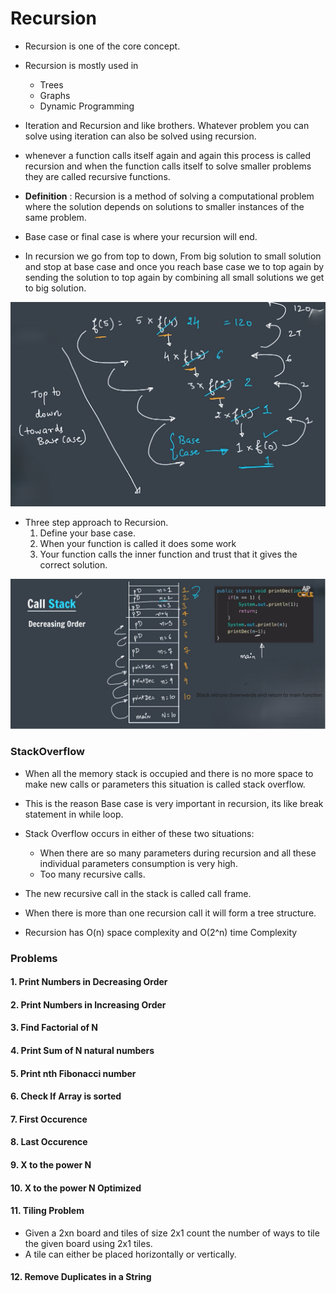 # Recursion

- Recursion is one of the core concept.
- Recursion is mostly used in

  - Trees
  - Graphs
  - Dynamic Programming

- Iteration and Recursion and like brothers. Whatever problem you can solve using iteration can also be solved using recursion.
- whenever a function calls itself again and again this process is called recursion and when the function calls itself to solve smaller problems they are called recursive functions.

- **Definition** : Recursion is a method of solving a computational problem where the solution depends on solutions to smaller instances of the same problem.
- Base case or final case is where your recursion will end.
- In recursion we go from top to down, From big solution to small solution and stop at base case and once you reach base case we to top again by sending the solution to top again by combining all small solutions we get to big solution.

!["Recursion calls image"](https://github.com/deepak-medam/Courses-Images/blob/main/javaDS/Recursion/recursion_03.png?raw=true)

- Three step approach to Recursion.
  1. Define your base case.
  2. When your function is called it does some work
  3. Your function calls the inner function and trust that it gives the correct solution.

!["Call stack image"](https://github.com/deepak-medam/Courses-Images/blob/main/javaDS/Recursion/recursion_04.PNG?raw=true)

### StackOverflow

- When all the memory stack is occupied and there is no more space to make new calls or parameters this situation is called stack overflow.

- This is the reason Base case is very important in recursion, its like break statement in while loop.

- Stack Overflow occurs in either of these two situations:

  - When there are so many parameters during recursion and all these individual parameters consumption is very high.
  - Too many recursive calls.

- The new recursive call in the stack is called call frame.
- When there is more than one recursion call it will form a tree structure.
- Recursion has O(n) space complexity and O(2^n) time Complexity

### Problems

#### 1. Print Numbers in Decreasing Order

#### 2. Print Numbers in Increasing Order

#### 3. Find Factorial of N

#### 4. Print Sum of N natural numbers

#### 5. Print nth Fibonacci number

#### 6. Check If Array is sorted

#### 7. First Occurence

#### 8. Last Occurence

#### 9. X to the power N

#### 10. X to the power N Optimized

#### 11. Tiling Problem

- Given a 2xn board and tiles of size 2x1 count the number of ways to tile the given board using 2x1 tiles.
- A tile can either be placed horizontally or vertically.

#### 12. Remove Duplicates in a String
